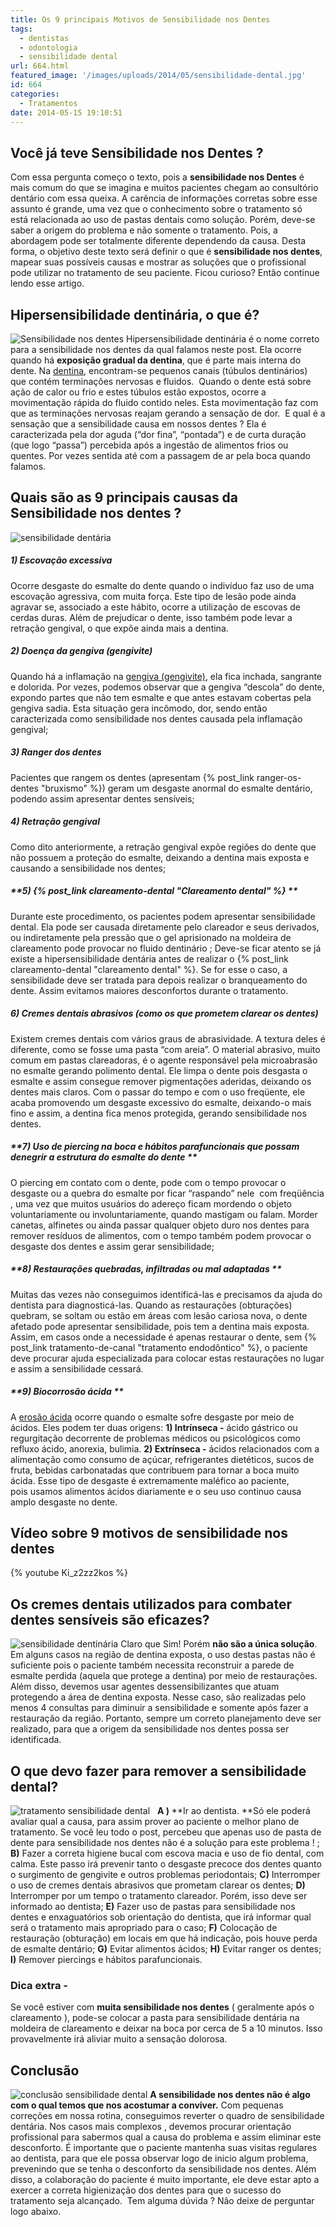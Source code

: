 ```yaml
---
title: Os 9 principais Motivos de Sensibilidade nos Dentes
tags:
  - dentistas
  - odontologia
  - sensibilidade dental
url: 664.html
featured_image: '/images/uploads/2014/05/sensibilidade-dental.jpg'
id: 664
categories:
  - Tratamentos
date: 2014-05-15 19:10:51
---
```


Você já teve Sensibilidade nos Dentes ?
---------------------------------------

Com essa pergunta começo o texto, pois a **sensibilidade nos Dentes** é mais comum do que se imagina e muitos pacientes chegam ao consultório dentário com essa queixa. A carência de informações corretas sobre esse assunto é grande, uma vez que o conhecimento sobre o tratamento só está relacionada ao uso de pastas dentais como solução. Porém, deve-se saber a origem do problema e não somente o tratamento. Pois, a abordagem pode ser totalmente diferente dependendo da causa. Desta forma, o objetivo deste texto será definir o que é **sensibilidade nos dentes**, mapear suas possíveis causas e mostrar as soluções que o profissional pode utilizar no tratamento de seu paciente. Ficou curioso? Então continue lendo esse artigo.

**Hipersensibilidade dentinária, o que é?**
-------------------------------------------

![Sensibilidade nos dentes](/images/uploads/2014/05/Sensibilidade-nos-dentes1-1024x405.png) Hipersensibilidade dentinária é o nome correto para a sensibilidade nos dentes da qual falamos neste post. Ela ocorre quando há **exposição gradual da dentina**, que é parte mais interna do dente. Na [dentina](https://pt.wikipedia.org/wiki/Dentina), encontram-se pequenos canais (túbulos dentinários) que contém terminações nervosas e fluidos.  Quando o dente está sobre ação de calor ou frio e estes túbulos estão expostos, ocorre a movimentação rápida do fluido contido neles. Esta movimentação faz com que as terminações nervosas reajam gerando a sensação de dor.  E qual é a sensação que a sensibilidade causa em nossos dentes ? Ela é caracterizada pela dor aguda (“dor fina”, “pontada”) e de curta duração (que logo “passa”) percebida após a ingestão de alimentos frios ou quentes. Por vezes sentida até com a passagem de ar pela boca quando falamos.

**Quais são as 9 principais causas da Sensibilidade nos dentes ?**
------------------------------------------------------------------

![sensibilidade dentária](/images/uploads/2014/05/sensibilidade-dentária.jpg) 

##### **1) Escovação excessiva** 

Ocorre desgaste do esmalte do dente quando o indivíduo faz uso de uma escovação agressiva, com muita força. Este tipo de lesão pode ainda agravar se, associado a este hábito, ocorre a utilização de escovas de cerdas duras. Além de prejudicar o dente, isso também pode levar a retração gengival, o que expõe ainda mais a dentina.    

##### **2) Doença da gengiva (gengivite)**

Quando há a inflamação na [gengiva (gengivite)](/tratamentos/periodontia/ "Periodontia"), ela fica inchada, sangrante e dolorida. Por vezes, podemos observar que a gengiva “descola” do dente, expondo partes que não tem esmalte e que antes estavam cobertas pela gengiva sadia. Esta situação gera incômodo, dor, sendo então caracterizada como sensibilidade nos dentes causada pela inflamação gengival;  

##### **3) Ranger dos dentes** 

Pacientes que rangem os dentes (apresentam {% post_link ranger-os-dentes "bruxismo" %}) geram um desgaste anormal do esmalte dentário, podendo assim apresentar dentes sensíveis;  

##### **4) Retração gengival**

Como dito anteriormente, a retração gengival expõe regiões do dente que não possuem a proteção do esmalte, deixando a dentina mais exposta e causando a sensibilidade nos dentes;  

##### **5) {% post_link clareamento-dental "Clareamento dental" %} **

Durante este procedimento, os pacientes podem apresentar sensibilidade dental. Ela pode ser causada diretamente pelo clareador e seus derivados, ou indiretamente pela pressão que o gel aprisionado na moldeira de clareamento pode provocar no fluido dentinário ; Deve-se ficar atento se já existe a hipersensibilidade dentária antes de realizar o {% post_link clareamento-dental "clareamento dental" %}. Se for esse o caso, a sensibilidade deve ser tratada para depois realizar o branqueamento do dente. Assim evitamos maiores desconfortos durante o tratamento.  

##### **6) Cremes dentais abrasivos** (como os que prometem clarear os dentes) 

Existem cremes dentais com vários graus de abrasividade. A textura deles é diferente, como se fosse uma pasta “com areia”. O material abrasivo, muito comum em pastas clareadoras, é o agente responsável pela microabrasão no esmalte gerando polimento dental. Ele limpa o dente pois desgasta o esmalte e assim consegue remover pigmentações aderidas, deixando os dentes mais claros. Com o passar do tempo e com o uso freqüente, ele acaba promovendo um desgaste excessivo do esmalte, deixando-o mais fino e assim, a dentina fica menos protegida, gerando sensibilidade nos dentes.  

##### **7) Uso de piercing na boca e hábitos parafuncionais que possam denegrir a estrutura do esmalte do dente **

O piercing em contato com o dente, pode com o tempo provocar o desgaste ou a quebra do esmalte por ficar “raspando” nele  com freqüência , uma vez que muitos usuários do adereço ficam mordendo o objeto voluntariamente ou involuntariamente, quando mastigam ou falam. Morder canetas, alfinetes ou ainda passar qualquer objeto duro nos dentes para remover resíduos de alimentos, com o tempo também podem provocar o desgaste dos dentes e assim gerar sensibilidade;  

##### **8) Restaurações quebradas, infiltradas ou mal adaptadas **

Muitas das vezes não conseguimos identificá-las e precisamos da ajuda do dentista para diagnosticá-las. Quando as restaurações (obturações) quebram, se soltam ou estão em áreas com lesão cariosa nova, o dente afetado pode apresentar sensibilidade, pois tem a dentina mais exposta. Assim, em casos onde a necessidade é apenas restaurar o dente, sem {% post_link tratamento-de-canal "tratamento endodôntico" %}, o paciente deve procurar ajuda especializada para colocar estas restaurações no lugar e assim a sensibilidade cessará.  

##### **9) Biocorrosão ácida **

A [erosão ácida](http://www.colgate.com.br/app/CP/BR/OC/Information/Articles/Oral-and-Dental-Health-Basics/Common-Concerns/Sensitivity/article/Enamel-Erosion-How-It-Affects-Your-Teeth.cvsp) ocorre quando o esmalte sofre desgaste por meio de ácidos. Eles podem ter duas origens: **1) Intrínseca -** ácido gástrico ou regurgitação decorrente de problemas médicos ou psicológicos como refluxo ácido, anorexia, bulimia. **2) Extrínseca -** ácidos relacionados com a alimentação como consumo de açúcar, refrigerantes dietéticos, sucos de fruta, bebidas carbonatadas que contribuem para tornar a boca muito ácida. Esse tipo de desgaste é extremamente maléfico ao paciente, pois usamos alimentos ácidos diariamente e o seu uso continuo causa amplo desgaste no dente.

Vídeo sobre 9 motivos de sensibilidade nos dentes 
--------------------------------------------------

{% youtube Ki_z2zz2kos %}

**Os cremes dentais utilizados para combater dentes sensíveis são eficazes?**
-----------------------------------------------------------------------------

![sensibilidade dentinária](/images/uploads/2014/05/sensibilidade-dentinária.jpg) Claro que Sim!  Porém **não são a única solução**.  Em alguns casos na região de dentina exposta, o uso destas pastas não é suficiente pois o paciente também necessita reconstruir a parede de esmalte perdida (aquela que protege a dentina) por meio de restaurações.  Além disso, devemos usar agentes dessensibilizantes que atuam protegendo a área de dentina exposta. Nesse caso, são realizadas pelo menos 4 consultas para diminuir a sensibilidade e somente após fazer a restauração da região. Portanto, sempre um correto planejamento deve ser realizado, para que a origem da sensibilidade nos dentes possa ser identificada.

**O que devo fazer para remover a sensibilidade dental?**
---------------------------------------------------------

![tratamento sensibilidade dental](/images/uploads/2014/05/tratamento-sensibilidade.jpg)   **A )** **Ir ao dentista. **Só ele poderá avaliar qual a causa, para assim prover ao paciente o melhor plano de tratamento. Se você leu todo o post, percebeu que apenas uso de pasta de dente para sensibilidade nos dentes não é a solução para este problema ! ; **B)** Fazer a correta higiene bucal com escova macia e uso de fio dental, com calma. Este passo irá prevenir tanto o desgaste precoce dos dentes quanto o surgimento de gengivite e outros problemas periodontais; **C)** Interromper o uso de cremes dentais abrasivos que prometam clarear os dentes; **D)** Interromper por um tempo o tratamento clareador. Porém, isso deve ser informado ao dentista; **E)** Fazer uso de pastas para sensibilidade nos dentes e enxaguatórios sob orientação do dentista, que irá informar qual será o tratamento mais apropriado para o caso; **F)** Colocação de restauração (obturação) em locais em que há indicação, pois houve perda de esmalte dentário; **G)** Evitar alimentos ácidos; **H)** Evitar ranger os dentes; **I)** Remover piercings e hábitos parafuncionais.

### **Dica extra -** 

Se você estiver com **muita sensibilidade nos dentes** ( geralmente após o clareamento ), pode-se colocar a pasta para sensibilidade dentária na moldeira de clareamento e deixar na boca por cerca de 5 a 10 minutos. Isso provavelmente irá aliviar muito a sensação dolorosa.

**Conclusão**
-------------

![conclusão sensibilidade dental](/images/uploads/2014/05/conclusão-sensibilidade-dental.jpg) **A sensibilidade nos dentes não é algo com o qual temos que nos acostumar a conviver.** Com pequenas correções em nossa rotina, conseguimos reverter o quadro de sensibilidade dentária. Nos casos mais complexos , devemos procurar orientação profissional para sabermos qual a causa do problema e assim eliminar este desconforto. É importante que o paciente mantenha suas visitas regulares ao dentista, para que ele possa observar logo de inicio algum problema, prevenindo que se tenha o desconforto da sensibilidade nos dentes.  Além disso, a colaboração do paciente é muito importante, ele deve estar apto a exercer a correta higienização dos dentes para que o sucesso do tratamento seja alcançado.  Tem alguma dúvida ? Não deixe de perguntar logo abaixo.